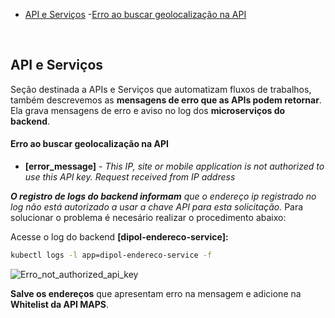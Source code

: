 - [API e Serviços](#api-e-serviços)
    -[Erro ao buscar geolocalização na API](#erro-ao-buscar-geolocalização-na-api)

<br>

## API e Serviços

Seção destinada a APIs e Serviços que automatizam fluxos de trabalhos, também descrevemos as **mensagens de erro que as APIs podem retornar**. Ela grava mensagens de erro e aviso no log dos **microserviços do backend**.


#### Erro ao buscar geolocalização na API



* **[error_message]** - _This IP, site or mobile application is not authorized to use this API key. Request received from IP address_

_**O registro de logs do backend informam** que o endereço ip registrado no log não está autorizado a usar a chave API para esta solicitação._ Para solucionar o problema é necesário realizar o procedimento abaixo:

Acesse o log do backend **[dipol-endereco-service]:**

```bash
kubectl logs -l app=dipol-endereco-service -f

```
![Erro_not_authorized_api_key](/assets/img/erro-ao-buscar-geolocalização-na-api_001.png)

**Salve os endereços** que apresentam erro na mensagem e adicione na **Whitelist da API MAPS**.
